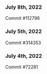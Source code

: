 ### July 8th, 2022

Commit #112798

### July 5th, 2022

Commit #314353


### July 4th, 2022

Commit #72281
